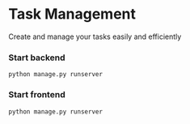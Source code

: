 # Task Management

Create and manage your tasks easily and efficiently

### Start backend
`python manage.py runserver`

### Start frontend
`python manage.py runserver`


